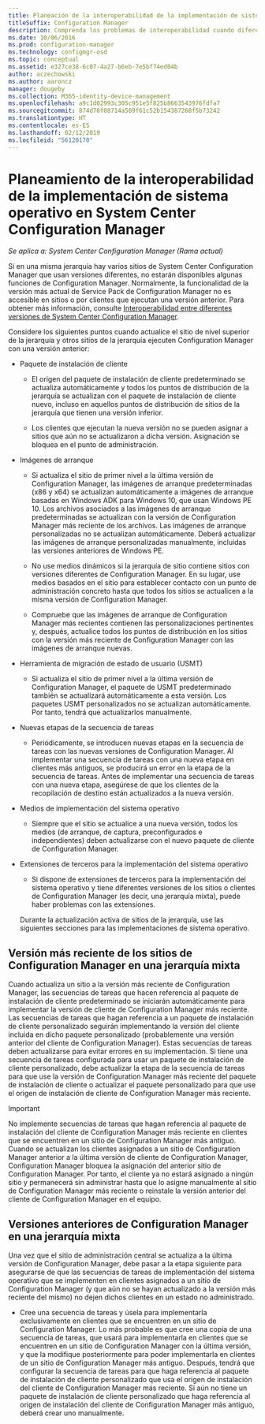 ```yaml
---
title: Planeación de la interoperabilidad de la implementación de sistema operativo
titleSuffix: Configuration Manager
description: Comprenda los problemas de interoperabilidad cuando diferentes sitios de System Center Configuration Manager en una sola jerarquía usan versiones diferentes.
ms.date: 10/06/2016
ms.prod: configuration-manager
ms.technology: configmgr-osd
ms.topic: conceptual
ms.assetid: e327ce38-6c07-4a27-b6eb-7e5bf74ed04b
author: aczechowski
ms.author: aaroncz
manager: dougeby
ms.collection: M365-identity-device-management
ms.openlocfilehash: a9c1d02993c305c951e5f825b8663543976fdfa7
ms.sourcegitcommit: 874d78f08714a509f61c52b154387268f5b73242
ms.translationtype: HT
ms.contentlocale: es-ES
ms.lasthandoff: 02/12/2019
ms.locfileid: "56120170"
---
```

# <a name="planning-for-operating-system-deployment-interoperability-in-system-center-configuration-manager"></a>Planeamiento de la interoperabilidad de la implementación de sistema operativo en System Center Configuration Manager

*Se aplica a: System Center Configuration Manager (Rama actual)*

Si en una misma jerarquía hay varios sitios de System Center Configuration Manager que usan versiones diferentes, no estarán disponibles algunas funciones de Configuration Manager. Normalmente, la funcionalidad de la versión más actual de Service Pack de Configuration Manager no es accesible en sitios o por clientes que ejecutan una versión anterior. Para obtener más información, consulte [Interoperabilidad entre diferentes versiones de System Center Configuration Manager](../../core/plan-design/hierarchy/interoperability-between-different-versions.md).  

 Considere los siguientes puntos cuando actualice el sitio de nivel superior de la jerarquía y otros sitios de la jerarquía ejecuten Configuration Manager con una versión anterior:  

- Paquete de instalación de cliente  

  -   El origen del paquete de instalación de cliente predeterminado se actualiza automáticamente y todos los puntos de distribución de la jerarquía se actualizan con el paquete de instalación de cliente nuevo, incluso en aquellos puntos de distribución de sitios de la jerarquía que tienen una versión inferior.  

  -   Los clientes que ejecutan la nueva versión no se pueden asignar a sitios que aún no se actualizaron a dicha versión. Asignación se bloquea en el punto de administración.  

- Imágenes de arranque  

  -   Si actualiza el sitio de primer nivel a la última versión de Configuration Manager, las imágenes de arranque predeterminadas (x86 y x64) se actualizan automáticamente a imágenes de arranque basadas en Windows ADK para Windows 10, que usan Windows PE 10. Los archivos asociados a las imágenes de arranque predeterminadas se actualizan con la versión de Configuration Manager más reciente de los archivos. Las imágenes de arranque personalizadas no se actualizan automáticamente. Deberá actualizar las imágenes de arranque personalizadas manualmente, incluidas las versiones anteriores de Windows PE.  

  -   No use medios dinámicos si la jerarquía de sitio contiene sitios con versiones diferentes de Configuration Manager. En su lugar, use medios basados en el sitio para establecer contacto con un punto de administración concreto hasta que todos los sitios se actualicen a la misma versión de Configuration Manager.  

  -   Compruebe que las imágenes de arranque de Configuration Manager más recientes contienen las personalizaciones pertinentes y, después, actualice todos los puntos de distribución en los sitios con la versión más reciente de Configuration Manager con las imágenes de arranque nuevas.  

- Herramienta de migración de estado de usuario (USMT)  

  -   Si actualiza el sitio de primer nivel a la última versión de Configuration Manager, el paquete de USMT predeterminado también se actualizará automáticamente a esta versión. Los paquetes USMT personalizados no se actualizan automáticamente. Por tanto, tendrá que actualizarlos manualmente.  

- Nuevas etapas de la secuencia de tareas  

  -   Periódicamente, se introducen nuevas etapas en la secuencia de tareas con las nuevas versiones de Configuration Manager. Al implementar una secuencia de tareas con una nueva etapa en clientes más antiguos, se producirá un error en la etapa de la secuencia de tareas. Antes de implementar una secuencia de tareas con una nueva etapa, asegúrese de que los clientes de la recopilación de destino están actualizados a la nueva versión.  

- Medios de implementación del sistema operativo  

  -   Siempre que el sitio se actualice a una nueva versión, todos los medios (de arranque, de captura, preconfigurados e independientes) deben actualizarse con el nuevo paquete de cliente de Configuration Manager.  

- Extensiones de terceros para la implementación del sistema operativo  

  -   Si dispone de extensiones de terceros para la implementación del sistema operativo y tiene diferentes versiones de los sitios o clientes de Configuration Manager (es decir, una jerarquía mixta), puede haber problemas con las extensiones.  

  Durante la actualización activa de sitios de la jerarquía, use las siguientes secciones para las implementaciones de sistema operativo.  

## <a name="latest-version-of-configuration-manager-sites-in-a-mixed-hierarchy"></a>Versión más reciente de los sitios de Configuration Manager en una jerarquía mixta  
 Cuando actualiza un sitio a la versión más reciente de Configuration Manager, las secuencias de tareas que hacen referencia al paquete de instalación de cliente predeterminado se iniciarán automáticamente para implementar la versión de cliente de Configuration Manager más reciente. Las secuencias de tareas que hagan referencia a un paquete de instalación de cliente personalizado seguirán implementando la versión del cliente incluida en dicho paquete personalizado (probablemente una versión anterior del cliente de Configuration Manager). Estas secuencias de tareas deben actualizarse para evitar errores en su implementación. Si tiene una secuencia de tareas configurada para usar un paquete de instalación de cliente personalizado, debe actualizar la etapa de la secuencia de tareas para que use la versión de Configuration Manager más reciente del paquete de instalación de cliente o actualizar el paquete personalizado para que use el origen de instalación de cliente de Configuration Manager más reciente.  

> [!IMPORTANT]  
>  No implemente secuencias de tareas que hagan referencia al paquete de instalación del cliente de Configuration Manager más reciente en clientes que se encuentren en un sitio de Configuration Manager más antiguo. Cuando se actualizan los clientes asignados a un sitio de Configuration Manager anterior a la última versión de cliente de Configuration Manager, Configuration Manager bloquea la asignación del anterior sitio de Configuration Manager. Por tanto, el cliente ya no estará asignado a ningún sitio y permanecerá sin administrar hasta que lo asigne manualmente al sitio de Configuration Manager más reciente o reinstale la versión anterior del cliente de Configuration Manager en el equipo.  

## <a name="older-versions-of-configuration-manager-in-a-mixed-hierarchy"></a>Versiones anteriores de Configuration Manager en una jerarquía mixta  
 Una vez que el sitio de administración central se actualiza a la última versión de Configuration Manager, debe pasar a la etapa siguiente para asegurarse de que las secuencias de tareas de implementación del sistema operativo que se implementen en clientes asignados a un sitio de Configuration Manager (y que aún no se hayan actualizado a la versión más reciente del mismo) no dejen dichos clientes en un estado no administrado.  

-   Cree una secuencia de tareas y úsela para implementarla exclusivamente en clientes que se encuentren en un sitio de Configuration Manager. Lo más probable es que cree una copia de una secuencia de tareas, que usará para implementarla en clientes que se encuentren en un sitio de Configuration Manager con la última versión, y que la modifique posteriormente para poder implementarla en clientes de un sitio de Configuration Manager más antiguo. Después, tendrá que configurar la secuencia de tareas para que haga referencia al paquete de instalación de cliente personalizado que usa el origen de instalación del cliente de Configuration Manager más reciente. Si aún no tiene un paquete de instalación de cliente personalizado que haga referencia al origen de instalación del cliente de Configuration Manager más antiguo, deberá crear uno manualmente.  

